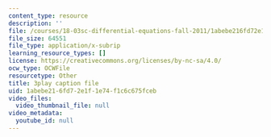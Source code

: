 ```yaml
---
content_type: resource
description: ''
file: /courses/18-03sc-differential-equations-fall-2011/1abebe216fd72e1f1e74f1c6c675fceb_qZHseRxAWZ8.srt
file_size: 64551
file_type: application/x-subrip
learning_resource_types: []
license: https://creativecommons.org/licenses/by-nc-sa/4.0/
ocw_type: OCWFile
resourcetype: Other
title: 3play caption file
uid: 1abebe21-6fd7-2e1f-1e74-f1c6c675fceb
video_files:
  video_thumbnail_file: null
video_metadata:
  youtube_id: null
---
```

